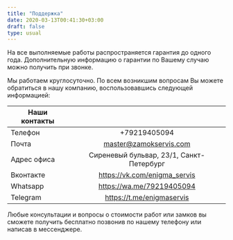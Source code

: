 ```yaml
---
title: "Поддержка"
date: 2020-03-13T00:41:30+03:00
draft: false
type: usual
---
```


На все выполняемые работы распространяется гарантия до одного года. Дополнительную информацию о гарантии по Вашему случаю можно получить при звонке.

Мы работаем круглосуточно. По всем возникшим вопросам Вы можете обратиться в нашу компанию, воспользовавшись следующей информацией:

| Наши контакты |                                           |
| ------------- |:-----------------------------------------:|
| Телефон       | +79219405094                              |
| Почта         |  master@zamokservis.com                   |
| Адрес офиса   |  Сиреневый бульвар, 23/1, Санкт-Петербург |
| Вконтакте     | https://vk.com/enigma_servis              |
| Whatsapp      | https://wa.me/79219405094                 |
| Telegram      | https://t.me/enigmaservis                 |

Любые консультации и вопросы о стоимости работ или замков вы сможете получить бесплатно позвонив по нашему телефону или написав в мессенджере.